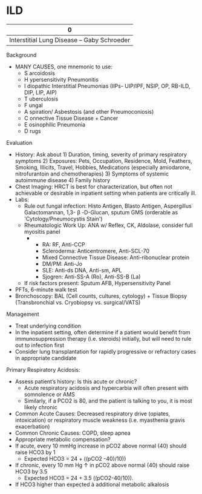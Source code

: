 # ILD
 
| 0                                          |
|--------------------------------------------|
| Interstitial Lung Disease – Gaby Schroeder |

Background

-   MANY CAUSES, one mnemonic to use:
    -   S
        arcoidosis
    -   H
        ypersensitivity Pneumonitis
    -   I
        diopathic Interstitial Pneumonias (IIPs- UIP/IPF, NSIP, OP,
        RB-ILD, DIP, LIP, AIP)
    -   T
        uberculosis
    -   F
        ungal
    -   A
        spiration/ Asbestosis (and other Pneumoconiosis)
    -   C
        onnective Tissue Disease + Cancer
    -   E
        osinophilic Pneumonia
    -   D
        rugs

Evaluation

-   History: Ask about 1) Duration, timing, severity of primary
    respiratory symptoms 2) Exposures: Pets, Occupation, Residence,
    Mold, Feathers, Smoking, Illicits, Travel, Hobbies, Medications
    (especially amiodarone, nitrofurantoin and chemotherapies) 3)
    Symptoms of systemic autoimmune disease 4) Family history
-   Chest Imaging: HRCT is best for characterization, but often not
    achievable or desirable in inpatient setting when patients are
    critically ill.
-   Labs:
    -   Rule out fungal infection: Histo Antigen, Blasto Antigen,
        Aspergillus Galactomannan, 1,3-
        β
        -D-Glucan, sputum GMS (orderable as 'Cytology/Pneumocystis
        Stain')
    -   Rheumatologic Work Up: ANA w/ Reflex, CK, Aldolase, consider
        full myositis panel
        -   -   RA: RF, Anti-CCP
            -   Scleroderma: Anticentromere, Anti-SCL-70
            -   Mixed Connective Tissue Disease: Anti-ribonuclear
                protein
            -   DM/PM: Anti-Jo
            -   SLE: Anti-ds DNA, Anti-sm, APL
            -   Sjogren: Anti-SS-A (Ro), Anti-SS-B (La)
    -   If risk factors present: Sputum AFB, Hypersensitivity Panel
-   PFTs, 6-minute walk test
-   Bronchoscopy: BAL (Cell counts, cultures, cytology) + Tissue Biopsy
    (Transbronchial vs. Cryobiopsy vs. surgical/VATS)  

Management

-   Treat underlying condition
-   In the inpatient setting, often determine if a patient would benefit
    from immunosuppression therapy (i.e. steroids) initially, but will
    need to rule out to infection first
-   Consider lung transplantation for rapidly progressive or refractory
    cases in appropriate candidate

Primary Respiratory Acidosis:

-   Assess patient’s history: Is this acute or chronic?
    -   Acute respiratory acidosis and hypercarbia will often present
        with somnolence or AMS
    -   Similarly, if a PCO2 is 80, and the patient is talking to you,
        it is most likely chronic
-   Common Acute Causes: Decreased respiratory drive (opiates,
    intoxication) or respiratory muscle weakness (i.e. myasthenia gravis
    exacerbation)
-   Common Chronic Causes: COPD, sleep apnea
-   Appropriate metabolic compensation?
-   If acute, every 10 mmHg increase in pCO2 above normal (40) should
    raise HCO3 by 1
    -   Expected HCO3 = 24 + ((pCO2 -40)/10))
-   If chronic, every 10 mm Hg
    ↑
    in pCO2 above normal (40) should raise HCO3 by 3.5
    -   Expected HCO3 = 24 + 3.5 ((pCO2-40/10)).
-   If HCO3 higher than expected
    à
    additional metabolic alkalosis
